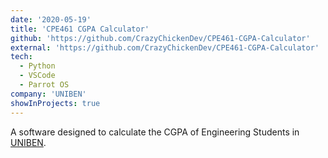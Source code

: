 ```yaml
---
date: '2020-05-19'
title: 'CPE461 CGPA Calculator'
github: 'https://github.com/CrazyChickenDev/CPE461-CGPA-Calculator'
external: 'https://github.com/CrazyChickenDev/CPE461-CGPA-Calculator'
tech:
  - Python
  - VSCode
  - Parrot OS
company: 'UNIBEN'
showInProjects: true
---
```


A software designed to calculate the CGPA of Engineering Students in [UNIBEN](htpps://uniben.edu).
